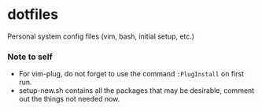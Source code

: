 # dotfiles
Personal system config files (vim, bash, initial setup, etc.)  
  
### Note to self
*  For vim-plug, do not forget to use the command `:PlugInstall` on first run.  
*  setup-new.sh contains all the packages that may be desirable, comment out the things not needed now.
